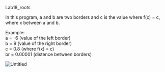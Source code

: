 Lab18_roots  
  
In this program, a and b are two borders and c is the value where f(x) = c, where x between a and b.  
  
  Example:    
  a = -6 (value of the left border)  
  b = 9 (value of the right border)  
  c = 0.8 (where f(x) = c)  
  br = 0.00001 (distence between borders)  

![Untitled](https://user-images.githubusercontent.com/89953755/146973087-2ca595b3-b281-44c4-829e-3ae3563e1cb5.png)  

